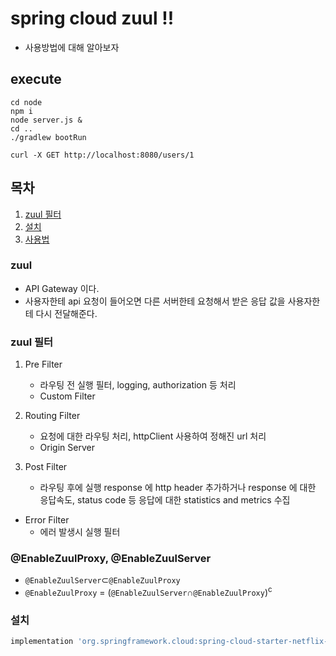 # spring cloud zuul !!

* 사용방법에 대해 알아보자

## execute
```
cd node
npm i 
node server.js &
cd ..
./gradlew bootRun

curl -X GET http://localhost:8080/users/1
```

## 목차

1. [zuul 필터](#zuul-필터)
2. [설치](#설치)
3. [사용법](#사용법)

### zuul 

* API Gateway 이다. 
* 사용자한테 api 요청이 들어오면 다른 서버한테 요청해서 받은 응답 값을 사용자한테 다시 전달해준다.  

### zuul 필터

1. Pre Filter
    * 라우팅 전 실행 필터, logging, authorization 등 처리
    * Custom Filter

2. Routing Filter 
    * 요청에 대한 라우팅 처리, httpClient 사용하여 정해진 url 처리
    * Origin Server
 
3. Post Filter 
    * 라우팅 후에 실행 response 에 http header 추가하거나 response 에 대한 응답속도, status code 등 응답에 대한 statistics and metrics 수집

* Error Filter
    * 에러 발생시 실행 필터
    
### @EnableZuulProxy, @EnableZuulServer

* `@EnableZuulServer`⊂`@EnableZuulProxy`
* `@EnableZuulProxy` = (`@EnableZuulServer`∩`@EnableZuulProxy`)<sup>c</sup>

### 설치

```groovy
implementation 'org.springframework.cloud:spring-cloud-starter-netflix-zuul'
```